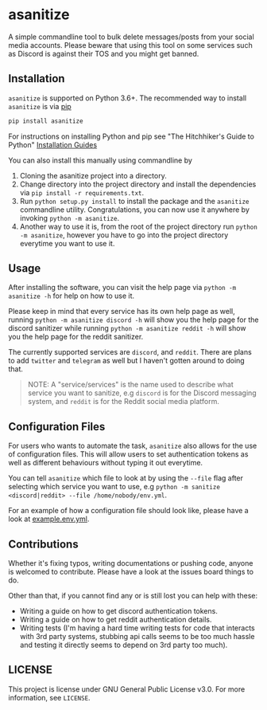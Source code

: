 asanitize
=========

A simple commandline tool to bulk delete messages/posts from your social media accounts. Please beware that using this tool on some services such as Discord is against their TOS and you might get banned.

Installation
------------

`asanitize` is supported on Python 3.6+. The recommended way to install `asanitize` is via [pip](https://pypi.org/project/pip/)

```bash
pip install asanitize
```

For instructions on installing Python and pip see "The Hitchhiker's Guide to Python" [Installation Guides](https://docs.python-guide.org/starting/installation/)

You can also install this manually using commandline by

1. Cloning the asanitize project into a directory.
2. Change directory into the project directory and install the dependencies via `pip install -r requirements.txt`.
3. Run `python setup.py install` to install the package and the `asanitize` commandline utility. Congratulations, you can now use it anywhere by invoking `python -m asanitize`.
4. Another way to use it is, from the root of the project directory run `python -m asanitize`, however you have to go into the project directory everytime you want to use it. 

Usage
-----

After installing the software, you can visit the help page via `python -m asanitize -h` for help on how to use it. 

Please keep in mind that every service has its own help page as well, running `python -m asanitize discord -h` will show you the help page for the discord sanitizer while running `python -m asanitize reddit -h` will show you the help page for the reddit sanitizer.

The currently supported services are `discord`, and `reddit`. There are plans to add `twitter` and `telegram` as well but I haven't gotten around to doing that.

> NOTE: A "service/services" is the name used to describe what service you want to sanitize, e.g `discord` is for the Discord messaging system, and `reddit` is for the Reddit social media platform.

Configuration Files
-------------------

For users who wants to automate the task, `asanitize` also allows for the use of configuration files. This will allow users to set authentication tokens as well as different behaviours without typing it out everytime.

You can tell `asanitize` which file to look at by using the `--file` flag after selecting which service you want to use, e.g `python -m sanitize <discord|reddit> --file /home/nobody/env.yml`.

For an example of how a configuration file should look like, please have a look at [example.env.yml](./example.env.yml).

Contributions
-------------

Whether it's fixing typos, writing documentations or pushing code, anyone is welcomed to contribute. Please have a look at the issues board things to do.

Other than that, if you cannot find any or is still lost you can help with these:

- Writing a guide on how to get discord authentication tokens.
- Writing a guide on how to get reddit authentication details.
- Writing tests (I'm having a hard time writing tests for code that interacts with 3rd party systems, stubbing api calls seems to be too much hassle and testing it directly seems to depend on 3rd party too much).

LICENSE
-------

This project is license under GNU General Public License v3.0. For more information, see `LICENSE`.
